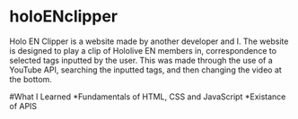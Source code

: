 # holoENclipper
Holo EN Clipper is a website made by another developer and I. The website is designed to play a clip of Hololive EN members in, correspondence to selected tags inputted by the user. This was made through the use of a YouTube API, searching the inputted tags, and then changing the video at the bottom.

#What I Learned
  *Fundamentals of HTML, CSS and JavaScript
  *Existance of APIS 
